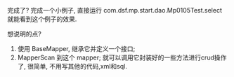 完成了?
完成一个小例子, 直接运行 com.dsf.mp.start.dao.Mp0105Test.select 就能看到这个例子的效果.

想说明的点?
1. 使用 BaseMapper, 继承它并定义一个接口;
2. MapperScan 到这个 mapper;
就可以调用它封装好的一些方法进行crud操作了, 很简单, 不用写其他的代码,xml和sql.